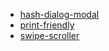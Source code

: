 - [hash-dialog-modal](https://demo.hyunbin.page/hash-dialog-modal)
- [print-friendly](https://demo.hyunbin.page/print-friendly)
- [swipe-scroller](https://demo.hyunbin.page/swipe-scroller)
